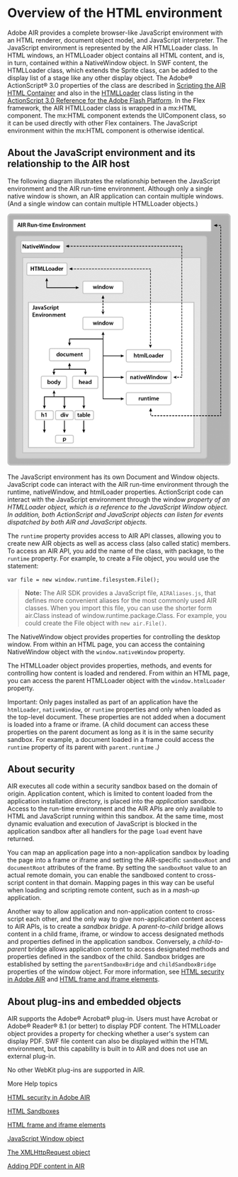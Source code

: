 # Overview of the HTML environment

Adobe AIR provides a complete browser-like JavaScript environment with an HTML
renderer, document object model, and JavaScript interpreter. The JavaScript
environment is represented by the AIR HTMLLoader class. In HTML windows, an
HTMLLoader object contains all HTML content, and is, in turn, contained within a
NativeWindow object. In SWF content, the HTMLLoader class, which extends the
Sprite class, can be added to the display list of a stage like any other display
object. The Adobe® ActionScript® 3.0 properties of the class are described in
[Scripting the AIR HTML Container](../scripting-the-air-html-container/index.md)
and also in the
[HTMLLoader](https://help.adobe.com/en_US/FlashPlatform/reference/actionscript/3/flash/html/HTMLLoader.html)
class listing in the
[ActionScript 3.0 Reference for the Adobe Flash Platform](https://help.adobe.com/en_US/FlashPlatform/reference/actionscript/3/index.html).
In the Flex framework, the AIR HTMLLoader class is wrapped in a mx:HTML
component. The mx:HTML component extends the UIComponent class, so it can be
used directly with other Flex containers. The JavaScript environment within the
mx:HTML component is otherwise identical.

## About the JavaScript environment and its relationship to the AIR host

The following diagram illustrates the relationship between the JavaScript
environment and the AIR run-time environment. Although only a single native
window is shown, an AIR application can contain multiple windows. (And a single
window can contain multiple HTMLLoader objects.)

![](../../img/HTMLStructure_popup.png)

The JavaScript environment has its own Document and Window objects. JavaScript
code can interact with the AIR run-time environment through the runtime,
nativeWindow, and htmlLoader properties. ActionScript code can interact with the
JavaScript environment through the window _property of an HTMLLoader object,
which is a reference to the JavaScript Window object. In addition, both
ActionScript and JavaScript objects can listen for events dispatched by both AIR
and JavaScript objects._

The `runtime` property provides access to AIR API classes, allowing you to
create new AIR objects as well as access class (also called static) members. To
access an AIR API, you add the name of the class, with package, to the `runtime`
property. For example, to create a File object, you would use the statement:

    var file = new window.runtime.filesystem.File();

> **Note:** The AIR SDK provides a JavaScript file, `AIRAliases.js`, that
> defines more convenient aliases for the most commonly used AIR classes. When
> you import this file, you can use the shorter form air.Class instead of
> window.runtime.package.Class. For example, you could create the File object
> with `new air.File()`.

The NativeWindow object provides properties for controlling the desktop window.
From within an HTML page, you can access the containing NativeWindow object with
the `window.nativeWindow` property.

The HTMLLoader object provides properties, methods, and events for controlling
how content is loaded and rendered. From within an HTML page, you can access the
parent HTMLLoader object with the `window.htmlLoader` property.

Important: Only pages installed as part of an application have the `htmlLoader`,
`nativeWindow`, or `runtime` properties and only when loaded as the top-level
document. These properties are not added when a document is loaded into a frame
or iframe. (A child document can access these properties on the parent document
as long as it is in the same security sandbox. For example, a document loaded in
a frame could access the `runtime` property of its parent with `parent.runtime`
_.)_

## About security

AIR executes all code within a security sandbox based on the domain of origin.
Application content, which is limited to content loaded from the application
installation directory, is placed into the _application_ sandbox. Access to the
run-time environment and the AIR APIs are only available to HTML and JavaScript
running within this sandbox. At the same time, most dynamic evaluation and
execution of JavaScript is blocked in the application sandbox after all handlers
for the page `load` event have returned.

You can map an application page into a non-application sandbox by loading the
page into a frame or iframe and setting the AIR-specific `sandboxRoot` and
`documentRoot` attributes of the frame. By setting the `sandboxRoot` value to an
actual remote domain, you can enable the sandboxed content to cross-script
content in that domain. Mapping pages in this way can be useful when loading and
scripting remote content, such as in a _mash-up_ application.

Another way to allow application and non-application content to cross-script
each other, and the only way to give non-application content access to AIR APIs,
is to create a _sandbox bridge_. A _parent-to-child_ bridge allows content in a
child frame, iframe, or window to access designated methods and properties
defined in the application sandbox. Conversely, a _child-to-parent_ bridge
allows application content to access designated methods and properties defined
in the sandbox of the child. Sandbox bridges are established by setting the
`parentSandboxBridge` and `childSandboxBridge` properties of the window object.
For more information, see
[HTML security in Adobe AIR](../../security/air-security/html-security-in-adobe-air.md)
and
[HTML frame and iframe elements](./html-in-air.md#html-frame-and-iframe-elements).

## About plug-ins and embedded objects

AIR supports the Adobe® Acrobat® plug-in. Users must have Acrobat or Adobe®
Reader® 8.1 (or better) to display PDF content. The HTMLLoader object provides a
property for checking whether a user's system can display PDF. SWF file content
can also be displayed within the HTML environment, but this capability is built
in to AIR and does not use an external plug-in.

No other WebKit plug-ins are supported in AIR.

More Help topics

[HTML security in Adobe AIR](../../security/air-security/html-security-in-adobe-air.md)

[HTML Sandboxes](./javascript-in-air.md#html-sandboxes)

[HTML frame and iframe elements](./html-in-air.md#html-frame-and-iframe-elements)

[JavaScript Window object](./javascript-in-air.md#javascript-window-object)

[The XMLHttpRequest object](./javascript-in-air.md#the-xmlhttprequest-object)

[Adding PDF content in AIR](../../rich-media-content/adding-pdf-content-in-air.md)
